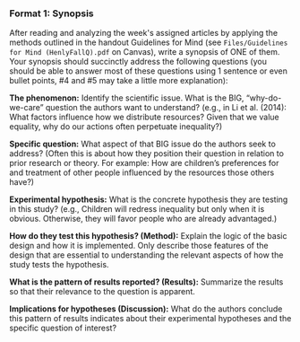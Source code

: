 ### Format 1: Synopsis

After reading and analyzing the week's assigned articles by applying the methods outlined in the handout Guidelines for Mind (see `Files/Guidelines for Mind (HenlyFallQ).pdf` on Canvas), write a synopsis of ONE of them. Your synopsis should succinctly address the following questions (you should be able to answer most of these questions using 1 sentence or even bullet points, #4 and #5 may take a little more explanation):

**The phenomenon:** Identify the scientific issue. What is the BIG, “why-do-we-care” question the authors want to understand? (e.g., in Li et al. (2014): What factors influence how we distribute resources? Given that we value equality, why do our actions often perpetuate inequality?)
    
**Specific question:**  What aspect of that BIG issue do the authors seek to address? (Often this is about how they position their question in relation to prior research or theory. For example: How are children’s preferences for and treatment of other people influenced by the resources those others have?)
    
**Experimental hypothesis:**  What is the concrete hypothesis they are testing in this study? (e.g., Children will redress inequality but only when it is obvious. Otherwise, they will favor people who are already advantaged.)
    
**How do they test this hypothesis? (Method):** Explain the logic of the basic design and how it is implemented. Only describe those features of the design that are essential to understanding the relevant aspects of how the study tests the hypothesis.
    
**What is the pattern of results reported? (Results):** Summarize the results so that their relevance to the question is apparent.
    
**Implications for hypotheses (Discussion):** What do the authors conclude this pattern of results indicates about their experimental hypotheses and the specific question of interest? 
